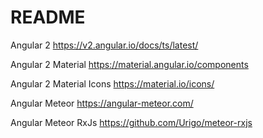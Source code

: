 # README

Angular 2
https://v2.angular.io/docs/ts/latest/

Angular 2 Material
https://material.angular.io/components

Angular 2 Material Icons
https://material.io/icons/

Angular Meteor
https://angular-meteor.com/

Angular Meteor RxJs
https://github.com/Urigo/meteor-rxjs

